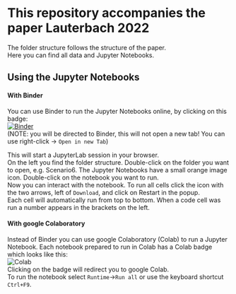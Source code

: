 # This repository accompanies the paper Lauterbach 2022
The folder structure follows the structure of the paper.  
Here you can find all data and Jupyter Notebooks.

## Using the Jupyter Notebooks
#### With Binder
You can use Binder to run the Jupyter Notebooks online, by clicking on this badge:  
[![Binder](https://mybinder.org/badge_logo.svg)](https://mybinder.org/v2/gh/EnzymeML/Lauterbach_2022.git/HEAD)  
(NOTE: you will be directed to Binder, this will not open a new tab! You can use right-click -> `Open in new Tab`)  
  
This will start a JupyterLab session in your browser.  
On the left you find the folder structure. Double-click on the folder you want to open, e.g. Scenario6. The Jupyter Notebooks have a small orange image icon. Double-click on the notebook you want to run.  
Now you can interact with the notebook. To run all cells click the icon with the two arrows, left of `Download`, and click on Restart in the popup.  
Each cell will automatically run from top to bottom. When a code cell was run a number appears in the brackets on the left.  

#### With google Colaboratory
Instead of Binder you can use google Colaboratory (Colab) to run a Jupyter Notebook.
Each notebook prepared to run in Colab has a Colab badge which looks like this:  
![Colab](https://colab.research.google.com/assets/colab-badge.svg)  
Clicking on the badge will redirect you to google Colab.  
To run the notebook select `Runtime`->`Run all` or use the keyboard shortcut `Ctrl+F9`.
